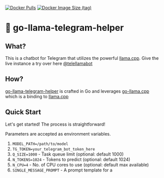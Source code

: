 [![Docker Pulls](https://img.shields.io/docker/pulls/tartown/go-llama-telegram-helper)](https://hub.docker.com/r/tartown/go-llama-telegram-helper)
[![Docker Image Size (tag)](https://img.shields.io/docker/image-size/tartown/go-llama-telegram-helper/latest)](https://hub.docker.com/r/tartown/go-llama-telegram-helper)

# 🦙 go-llama-telegram-helper

## What?
This is a chatbot for Telegram that utilizes the powerful [llama.cpp](https://github.com/ggerganov/llama.cpp). Give the live instance a try over here [@telellamabot](https://t.me/telellamabot)

## How?
[go-llama-telegram-helper](https://github.com/tartown/go-llama-telegram-helper) is crafted in Go and leverages [go-llama.cpp](https://github.com/go-skynet/go-llama.cpp) which is a binding to [llama.cpp](https://github.com/ggerganov/llama.cpp)

## Quick Start
Let's get started! The process is straightforward!

Parameters are accepted as environment variables.

1. `MODEL_PATH=/path/to/model`
2. `TG_TOKEN=your_telegram_bot_token_here`
3. `Q_SIZE=1000` - Task queue limit (optional: default 1000)
4. `N_TOKENS=1024` - Tokens to predict (optional: default 1024)
5. `N_CPU=4` - No. of CPU cores to use (optional: default max available)
6. `SINGLE_MESSAGE_PROMPT` - A prompt template for a 